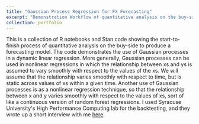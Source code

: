 ```yaml
---
title: "Gaussian Process Regression for FX Forecasting"
excerpt: "Demonstration Workflow of quantitative analysis on the buy-side to produce a forecasting model.<br/><img src='/images/gp2.svg'>"
collection: portfolio
---
```


This is a collection of R notebooks and Stan code showing the start-to-finish process of quantitative analysis on the buy-side to produce a forecasting model. The code demonstrates the use of Gaussian processes in a dynamic linear regression. More generally, Gaussian processes can be used in nonlinear regressions in which the relationship between xs and ys is assumed to vary smoothly with respect to the values of the xs. We will assume that the relationship varies smoothly with respect to time, but is static across values of xs within a given time. Another use of Gaussian processes is as a nonlinear regression technique, so that the relationship between x and y varies smoothly with respect to the values of xs, sort of like a continuous version of random forest regressions. I used Syracuse University's High Performance Computing lab for the backtesting, and they wrote up a short interview with me <a href="http://researchcomputing.syr.edu/orangegrid-accelerates-fx-forecasting">here</a>.
